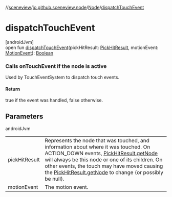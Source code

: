 //[sceneview](../../../index.md)/[io.github.sceneview.node](../index.md)/[Node](index.md)/[dispatchTouchEvent](dispatch-touch-event.md)

# dispatchTouchEvent

[androidJvm]\
open fun [dispatchTouchEvent](dispatch-touch-event.md)(pickHitResult: [PickHitResult](../../com.google.ar.sceneform/-pick-hit-result/index.md), motionEvent: [MotionEvent](https://developer.android.com/reference/kotlin/android/view/MotionEvent.html)): [Boolean](https://kotlinlang.org/api/latest/jvm/stdlib/kotlin/-boolean/index.html)

###  Calls onTouchEvent if the node is active

Used by TouchEventSystem to dispatch touch events.

#### Return

true if the event was handled, false otherwise.

## Parameters

androidJvm

| | |
|---|---|
| pickHitResult | Represents the node that was touched, and information about where it was touched. On ACTION_DOWN events, [PickHitResult.getNode](../../../../arsceneview/com.google.ar.sceneform/-pick-hit-result/get-node.md) will always be this node or one of its children. On other events, the touch may have moved causing the [PickHitResult.getNode](../../../../arsceneview/com.google.ar.sceneform/-pick-hit-result/get-node.md) to change (or possibly be null). |
| motionEvent | The motion event. |
